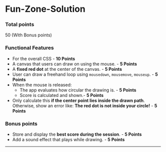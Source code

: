 # Fun-Zone-Solution

### Total points
50 (With Bonus points)

### Functional Features
- For the overall CSS - **10 Points**
- A canvas that users can draw on using the mouse. - **5 Points**
- A **fixed red dot** at the center of the canvas. - **5 Points**
- User can draw a freehand loop using `mousedown`, `mousemove`, `mouseup`. - **5 Points**
- When the mouse is released: 
  - The app evaluates how circular the drawing is. - **5 Points**
  - Score is calculated and shown.- **5 Points**
- Only calculate this **if the center point lies inside the drawn path**. Otherwise, show an error like:
**The red dot is not inside your circle!** - **5 Points**
### Bonus points
- Store and display the **best score during the session**. - **5 Points**
- Add a sound effect that plays while drawing.  - **5 Points**

---